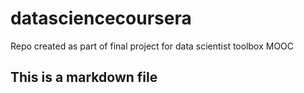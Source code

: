 # datasciencecoursera
Repo created as part of final project for data scientist toolbox MOOC

## This is a markdown file
